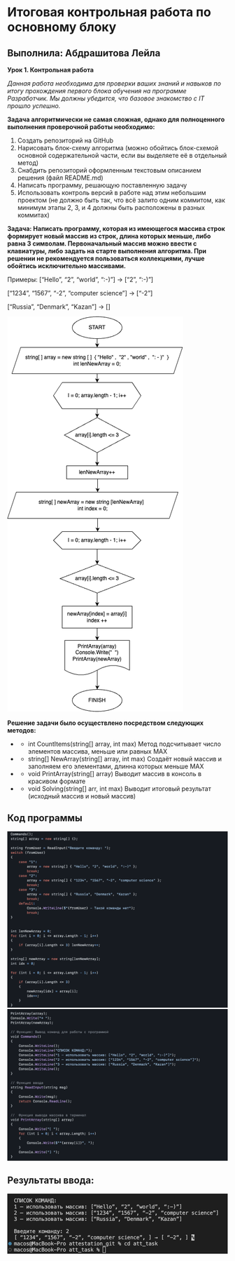 # Итоговая контрольная работа по основному блоку
## Выполнила: Абдрашитова Лейла

**Урок 1. Контрольная работа**

*Данная работа необходима для проверки ваших знаний и навыков по итогу прохождения первого блока обучения на программе Разработчик. Мы должны убедится, что базовое знакомство с IT прошло успешно.*

**Задача алгоритмически не самая сложная, однако для полноценного выполнения проверочной работы необходимо:**

1. Создать репозиторий на GitHub
2. Нарисовать блок-схему алгоритма (можно обойтись блок-схемой основной содержательной части, если вы выделяете её в отдельный метод)
3. Снабдить репозиторий оформленным текстовым описанием решения (файл README.md)
4. Написать программу, решающую поставленную задачу
5. Использовать контроль версий в работе над этим небольшим проектом (не должно быть так, что всё залито одним коммитом, как минимум этапы 2, 3, и 4 должны быть расположены в разных коммитах)

**Задача: Написать программу, которая из имеющегося массива строк формирует новый массив из строк, длина которых меньше, либо равна 3 символам. Первоначальный массив можно ввести с клавиатуры, либо задать на старте выполнения алгоритма. При решении не рекомендуется пользоваться коллекциями, лучше обойтись исключительно массивами.**

Примеры:
[“Hello”, “2”, “world”, “:-)”] → [“2”, “:-)”]

[“1234”, “1567”, “-2”, “computer science”] → [“-2”]

[“Russia”, “Denmark”, “Kazan”] → []

![**Алгоритм решения задачи**](диаграмма.png)

**Решение задачи было осуществлено посредством следующих методов:**

- - int CountItems(string[] array, int max) Метод подсчитывает число элементов массива, меньше или равных MAX

- - string[] NewArray(string[] array, int max) Cоздаёт новый массив и заполняем его элементами, длинна которых меньше MAX

- - void PrintArray(string[] array) Выводит массив в консоль в красивом формате

- - void Solving(string[] arr, int max) Выводит итоговый результат (исходный массив и новый массив)

## **Код программы**
![Код](снимок1.png)
![Код](снимок2.png)

## **Результаты ввода:**
![Результат вывода в терминале:](Снимок.png)
